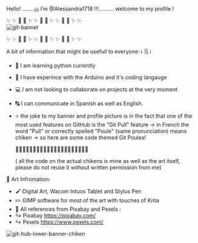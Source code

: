 Hello!
........¡¡¡ I’m @Alessandra1718 !!!..........
            welcome to my profile !
            
✨   ✨ 🐔     🐤     ✨   ✨   🐔     🐤     ✨    ✨  🐔     🐤   ✨   ✨            
![git-banner](https://user-images.githubusercontent.com/92768931/173251231-7a45e2b3-f335-49f9-b43a-3a0922dc7e75.jpg)

✨   ✨ 🐔     🐤     ✨   ✨   🐔     🐤     ✨    ✨  🐔     🐤   ✨   ✨


A bit of information that might be usefull to everyone: 
ℹ️                 🗒️                 ℹ️

   - 🐍 I am learning python currently 
   - 🤖 I have experince with the Arduino and it's coding langauge 
   - 💻 I am not looking to collaborate on projects at the very moment 
   - 🔠 I can communicate in Spanish as well as English. 
   - ⭐ the joke to my banner and profile picture is in the fact that one of the most used features on GitHub is the "Git Pull" feature 
     -> in French the word "Pull" or correctly spelled "Poule" (same pronunciation) means chiken
     -> so here are some code themed Git Poules! 
     
     🐔🐔🐔🐔🐔🐔🐔🐔🐔🐔🐔🐔🐔🐔🐔🐔🐔🐔🐔🐔🐔
     
     ( all the code on the actual chikens is mine as well as the art itself, 
     please do not reuse it without written permission from me) 
         
         
         
         
         
         
🎨 Art Infromation: 

- 🖌️ Digital Art, Wacom Intuos Tablet and Stylus Pen
- ✏️ GIMP software for most of the art with touches of Krita 
- 🎥 All references from Pixabay and Pexels : 
- ↪️ Pixabay https://pixabay.com/
- ↪️ Pexels  https://www.pexels.com/


![git-hub-lower-banner-chiken](https://user-images.githubusercontent.com/92768931/173257641-e95b7411-c6a6-49bd-8fb5-4186b9720bc8.jpg)


<!---
Alessandra1718/Alessandra1718 is a ✨ special ✨ repository because its `README.md` (this file) appears on your GitHub profile.
You can click the Preview link to take a look at your changes.
--->
